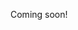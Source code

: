 Coming soon!

<!--

https://www.youtube.com/playlist?list=PLyQSN7X0ro203puVhQsmCj9qhlFQ-As8e
https://www.youtube.com/watch?v=tj4JwDfxVy8&list=PLyQSN7X0ro23NUN9RYBP5xdBYoiv2_5y2

-->
